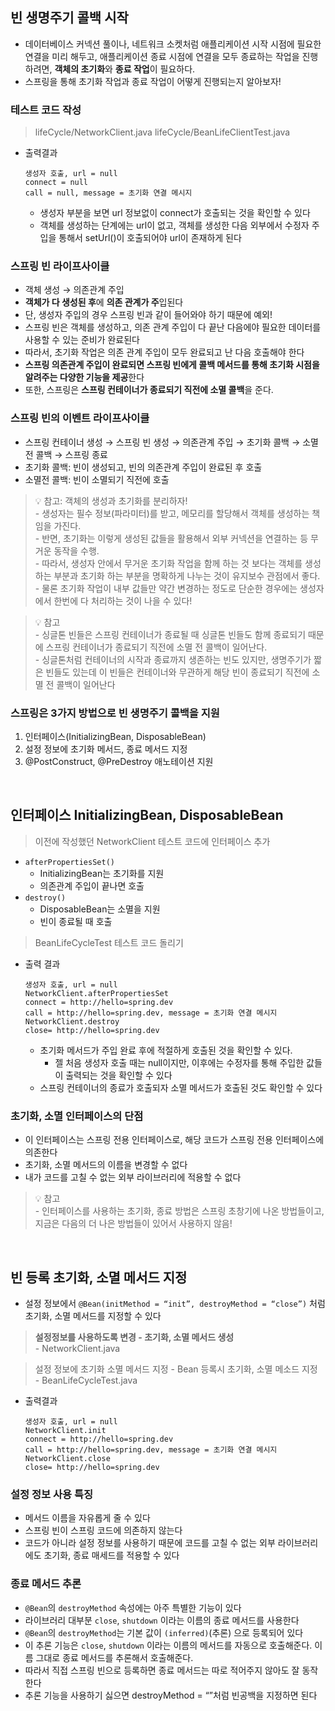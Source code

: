 ## 빈 생명주기 콜백 시작

- 데이터베이스 커넥션 풀이나, 네트워크 소켓처럼 애플리케이션 시작 시점에 필요한 연결을 미리 해두고, 애플리케이션 종료 시점에 연결을 모두 종료하는 작업을 진행하려면, **객체의 초기화**와 **종료 작업**이 필요하다.
- 스프링을 통해 초기화 작업과 종료 작업이 어떻게 진행되는지 알아보자!

### 테스트 코드 작성

> lifeCycle/NetworkClient.java
> lifeCycle/BeanLifeClientTest.java
- 출력결과

    ```
    생성자 호출, url = null
    connect = null
    call = null, message = 초기화 연결 메시지
    ```

    - 생성자 부분을 보면 url 정보없이 connect가 호출되는 것을 확인할 수 있다
    - 객체를 생성하는 단계에는 url이 없고, 객체를 생성한 다음 외부에서 수정자 주입을 통해서 setUrl()이 호출되어야 url이 존재하게 된다

### 스프링 빈 라이프사이클
- 객체 생성 → 의존관계 주입
- **객체가 다 생성된 후**에 **의존 관계가 주**입된다
- 단, 생성자 주입의 경우 스프링 빈과 같이 들어와야 하기 때문에 예외!
- 스프링 빈은 객체를 생성하고, 의존 관계 주입이 다 끝난 다음에야 필요한 데이터를 사용할 수 있는 준비가 완료된다
- 따라서, 초기화 작업은 의존 관계 주입이 모두 완료되고 난 다음 호출해야 한다
- **스프링 의존관계 주입이 완료되면 스프링 빈에게 콜백 메서드를 통해 초기화 시점을 알려주는 다양한 기능을 제공**한다
- 또한, 스프링은 **스프링 컨테이너가 종료되기 직전에 소멸 콜백**을 준다.

### 스프링 빈의 이벤트 라이프사이클
- 스프링 컨테이너 생성 → 스프링 빈 생성 → 의존관계 주입 → 초기화 콜백 → 소멸전 콜백 → 스프링 종료
- 초기화 콜백: 빈이 생성되고, 빈의 의존관계 주입이 완료된 후 호출
- 소멸전 콜백: 빈이 소멸되기 직전에 호출

> 💡 참고: 객체의 생성과 초기화를 분리하자!
<br> - 생성자는 필수 정보(파라미터)를 받고, 메모리를 할당해서 객체를 생성하는 책임을 가진다.
<br> - 반면, 초기화는 이렇게 생성된 값들을 활용해서 외부 커넥션을 연결하는 등 무거운 동작을 수행.
<br> - 따라서, 생성자 안에서 무거운 초기화 작업을 함께 하는 것 보다는 객체를 생성하는 부분과 초기화 하는 부분을 명확하게 나누는 것이 유지보수 관점에서 좋다.
<br> - 물론 초기화 작업이 내부 값들만 약간 변경하는 정도로 단순한 경우에는 생성자에서 한번에 다 처리하는 것이 나을 수 있다!

> 💡 참고
<br> - 싱글톤 빈들은 스프링 컨테이너가 종료될 때 싱글톤 빈들도 함께 종료되기 때문에 스프링 컨테이너가 종료되기 직전에 소멸 전 콜백이 일어난다.
<br> - 싱글톤처럼 컨테이너의 시작과 종료까지 생존하는 빈도 있지만, 생명주기가 짧은 빈들도 있는데 이 빈들은 컨테이너와 무관하게 해당 빈이 종료되기 직전에 소멸 전 콜백이 일어난다

### 스프링은 3가지 방법으로 빈 생명주기 콜백을 지원
1. 인터페이스(InitializingBean, DisposableBean)
2. 설정 정보에 초기화 메서드, 종료 메서드 지정
3. @PostConstruct, @PreDestroy 애노테이션 지원

<br>

## 인터페이스 InitializingBean, DisposableBean

> 이전에 작성했던 NetworkClient 테스트 코드에 인터페이스 추가
- `afterPropertiesSet()`
    - InitializingBean는 초기화를 지원
    - 의존관계 주입이 끝나면 호출
- `destroy()`
    - DisposableBean는 소멸을 지원
    - 빈이 종료될 때 호출

> BeanLifeCycleTest 테스트 코드 돌리기

- 출력 결과

    ```
    생성자 호출, url = null
    NetworkClient.afterPropertiesSet
    connect = http://hello=spring.dev
    call = http://hello=spring.dev, message = 초기화 연결 메시지
    NetworkClient.destroy
    close= http://hello=spring.dev
    ```

    - 초기화 메서드가 주입 완료 후에 적절하게 호출된 것을 확인할 수 있다.
        - 젤 처음 생성자 호출 때는 null이지만, 이후에는 수정자를 통해 주입한 값들이 출력되는 것을 확인할 수 있다
    - 스프링 컨테이너의 종료가 호출되자 소멸 메서드가 호출된 것도 확인할 수 있다

### 초기화, 소멸 인터페이스의 단점

- 이 인터페이스는 스프링 전용 인터페이스로, 해당 코드가 스프링 전용 인터페이스에 의존한다
- 초기화, 소멸 메서드의 이름을 변경할 수 없다
- 내가 코드를 고칠 수 없는 외부 라이브러리에 적용할 수 없다

> 💡 참고
<br> - 인터페이스를 사용하는 초기화, 종료 방법은 스프링 초창기에 나온 방법들이고, 지금은 다음의 더 나은 방법들이 있어서 사용하지 않음!

<br>

## 빈 등록 초기화, 소멸 메서드 지정

- 설정 정보에서 `@Bean(initMethod = “init”, destroyMethod = “close”)` 처럼 초기화, 소멸 메서드를 지정할 수 있다

> **설정정보를 사용하도록 변경 - 초기화, 소멸 메서드 생성**
<br> - NetworkClient.java

> 설정 정보에 초기화 소멸 메서드 지정 - Bean 등록시 초기화, 소멸 메소드 지정
<br> - BeanLifeCycleTest.java

- 출력결과

    ```
    생성자 호출, url = null
    NetworkClient.init
    connect = http://hello=spring.dev
    call = http://hello=spring.dev, message = 초기화 연결 메시지
    NetworkClient.close
    close= http://hello=spring.dev
    ```


### 설정 정보 사용 특징

- 메서드 이름을 자유롭게 줄 수 있다
- 스프링 빈이 스프링 코드에 의존하지 않는다
- 코드가 아니라 설정 정보를 사용하기 때문에 코드를 고칠 수 없는 외부 라이브러리에도 초기화, 종료 매세드를 적용할 수 있다

### 종료 메서드 추론

- `@Bean`의 `destroyMethod` 속성에는 아주 특별한 기능이 있다
- 라이브러리 대부분 `close`, `shutdown` 이라는 이름의 종료 메서드를 사용한다
- `@Bean`의 `destroyMethod`는 기본 값이 `(inferred)`(추론) 으로 등록되어 있다
- 이 추론 기능은 `close`, `shutdown` 이라는 이름의 메서드를 자동으로 호출해준다. 이름 그대로 종료 메서드를 추론해서 호출해준다.
- 따라서 직접 스프링 빈으로 등록하면 종료 메서드는 따로 적어주지 않아도 잘 동작한다
- 추론 기능을 사용하기 싫으면 destroyMethod = “”처럼 빈공백을 지정하면 된다

<br>

